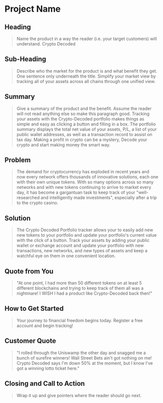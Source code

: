 # Project Name #

<!-- 
> This material was originally posted [here](http://www.quora.com/What-is-Amazons-approach-to-product-development-and-product-management). It is reproduced here for posterities sake.

There is an approach called "working backwards" that is widely used at Amazon. They work backwards from the customer, rather than starting with an idea for a product and trying to bolt customers onto it. While working backwards can be applied to any specific product decision, using this approach is especially important when developing new products or features.

For new initiatives a product manager typically starts by writing an internal press release announcing the finished product. The target audience for the press release is the new/updated product's customers, which can be retail customers or internal users of a tool or technology. Internal press releases are centered around the customer problem, how current solutions (internal or external) fail, and how the new product will blow away existing solutions.

If the benefits listed don't sound very interesting or exciting to customers, then perhaps they're not (and shouldn't be built). Instead, the product manager should keep iterating on the press release until they've come up with benefits that actually sound like benefits. Iterating on a press release is a lot less expensive than iterating on the product itself (and quicker!).

If the press release is more than a page and a half, it is probably too long. Keep it simple. 3-4 sentences for most paragraphs. Cut out the fat. Don't make it into a spec. You can accompany the press release with a FAQ that answers all of the other business or execution questions so the press release can stay focused on what the customer gets. My rule of thumb is that if the press release is hard to write, then the product is probably going to suck. Keep working at it until the outline for each paragraph flows. 

Oh, and I also like to write press-releases in what I call "Oprah-speak" for mainstream consumer products. Imagine you're sitting on Oprah's couch and have just explained the product to her, and then you listen as she explains it to her audience. That's "Oprah-speak", not "Geek-speak".

Once the project moves into development, the press release can be used as a touchstone; a guiding light. The product team can ask themselves, "Are we building what is in the press release?" If they find they're spending time building things that aren't in the press release (overbuilding), they need to ask themselves why. This keeps product development focused on achieving the customer benefits and not building extraneous stuff that takes longer to build, takes resources to maintain, and doesn't provide real customer benefit (at least not enough to warrant inclusion in the press release).
 -->
 
## Heading ##
  > Name the product in a way the reader (i.e. your target customers) will understand.
  > Crypto Decoded

## Sub-Heading ##
  > Describe who the market for the product is and what benefit they get. One sentence only underneath the title.
  > Simplify your market view by tracking all of your assets across all chains through one unified view.

## Summary ##
  > Give a summary of the product and the benefit. Assume the reader will not read anything else so make this paragraph good.
  > Tracking your assets with the Crypto-Decoded portfolio makes things as simple and easy as clicking a button and filling in a box. The portfolio summary displays the total net value of your assets, P/L, a list of your public wallet addresses, as well as a transaction record to assist on tax day. Making a profit in crypto can be a mystery, Decode your crypto and start making money the smart way.

## Problem ##
  > The demand for cryptocurrency has exploded in recent years and now every network offers thousands of innovative solutions, each one with their own unique tokens.  With so many options across so many networks and with new tokens continuing to arrive to market every day, it has become a gargantuan task to keep track of your "well-researched and intelligently made investments", especially after a trip to the crypto casino.  

## Solution ##
  > The Crypto Decoded Portfolio tracker allows your to easily add new new tokens to your portfolio and update your portfolio's current value with the click of a button.  Track your assets by adding your public wallet or exchange account and update your portfolio with new transactions, new networks, and new types of assets and keep a watchful eye on them in one convenient location. 

## Quote from You ##
  > "At one point, I had more than 50 different tokens on at least 5 different blockchains and trying to keep track of them all was a nightmare! I WISH I had a product like Crypto-Decoded back then!"

## How to Get Started ##
  > Your journey to financial freedom begins today.  Register a free account and begin tracking!

## Customer Quote ##
  > "I rolled through the Uniswamp the other day and snagged me a bunch of surefire winners!  Wall Street Bets ain't got nothing on me!  Crypto Decoded says I'm down 50% at the moment, but I know I've got a winning lotto ticket here."

## Closing and Call to Action ##
  > Wrap it up and give pointers where the reader should go next.
